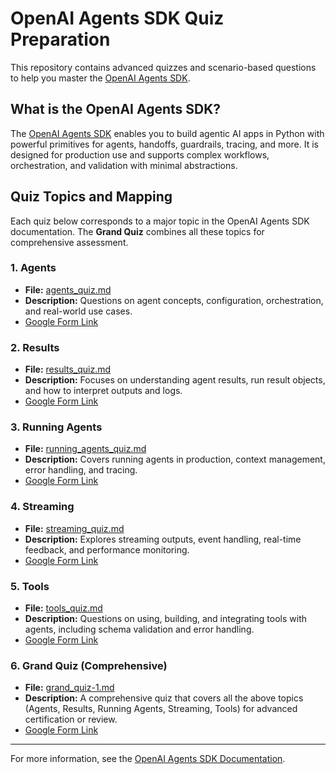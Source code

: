 # OpenAI Agents SDK Quiz Preparation

This repository contains advanced quizzes and scenario-based questions to help you master the [OpenAI Agents SDK](https://openai.github.io/openai-agents-python/).

## What is the OpenAI Agents SDK?

The [OpenAI Agents SDK](https://openai.github.io/openai-agents-python/) enables you to build agentic AI apps in Python with powerful primitives for agents, handoffs, guardrails, tracing, and more. It is designed for production use and supports complex workflows, orchestration, and validation with minimal abstractions.

## Quiz Topics and Mapping

Each quiz below corresponds to a major topic in the OpenAI Agents SDK documentation. The **Grand Quiz** combines all these topics for comprehensive assessment.

### 1. Agents

- **File:** [agents_quiz.md](./agents_quiz.md)
- **Description:** Questions on agent concepts, configuration, orchestration, and real-world use cases.
- [Google Form Link](https://docs.google.com/forms/d/e/1FAIpQLSc8DJtoNYmGxIuGEenIqjScmEWbeMkBlueBjq9TbCPb1YPhRg/viewform)

### 2. Results

- **File:** [results_quiz.md](./results_quiz.md)
- **Description:** Focuses on understanding agent results, run result objects, and how to interpret outputs and logs.
- [Google Form Link](https://docs.google.com/forms/u/2/d/e/1FAIpQLSf_UakLYLhacSIZqIW-3iUWjKGmYgfUAkBVPpNgBrUVriO8Kw/viewform)

### 3. Running Agents

- **File:** [running_agents_quiz.md](./running_agents_quiz.md)
- **Description:** Covers running agents in production, context management, error handling, and tracing.
- [Google Form Link](https://docs.google.com/forms/d/e/1FAIpQLSfRJ0qD5pNl1CMwSR37rXNTmKRruiXkejO18Hg2-iWaI5fxmg/viewform)

### 4. Streaming

- **File:** [streaming_quiz.md](./streaming_quiz.md)
- **Description:** Explores streaming outputs, event handling, real-time feedback, and performance monitoring.
- [Google Form Link](https://docs.google.com/forms/d/e/1FAIpQLSfftj0HjotP0IlEnQAWOYfP8qubSjiAbu9BLK0PCsYcIADYiw/viewform)

### 5. Tools

- **File:** [tools_quiz.md](./tools_quiz.md)
- **Description:** Questions on using, building, and integrating tools with agents, including schema validation and error handling.
- [Google Form Link](https://docs.google.com/forms/d/e/1FAIpQLSejQbbK8ZRCBK0O2E8qzjsSLtN84RGWifMcX4T1ZHNxMiBZAw/viewform)

### 6. Grand Quiz (Comprehensive)

- **File:** [grand_quiz-1.md](./grand_quiz-1.md)
- **Description:** A comprehensive quiz that covers all the above topics (Agents, Results, Running Agents, Streaming, Tools) for advanced certification or review.
- [Google Form Link](https://docs.google.com/forms/d/1ia84b4T7caVvtdujzwx4ULYHITeJKm0Yyp9pLaKYAE8/viewform)

---

For more information, see the [OpenAI Agents SDK Documentation](https://openai.github.io/openai-agents-python/).
